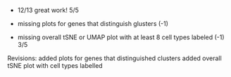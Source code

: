 - 12/13 great work! 5/5

- missing plots for genes that distinguish glusters (-1) 
- missing overall tSNE or UMAP plot with at least 8 cell types labeled (-1) 
3/5

Revisions:
added plots for genes that distinguished clusters
added overall tSNE plot with cell types labelled
 
